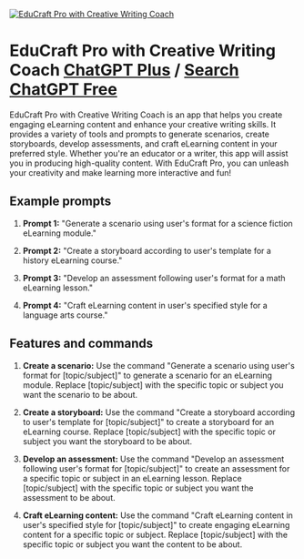 
[![EduCraft Pro with Creative Writing Coach](https://files.oaiusercontent.com/file-YUaRUzOrLjk16gZOgRTR8Jpk?se=2123-10-17T10%3A25%3A08Z&sp=r&sv=2021-08-06&sr=b&rscc=max-age%3D31536000%2C%20immutable&rscd=attachment%3B%20filename%3D08cc3ba5-e4e0-4be9-81ae-da589fa1fd72.png&sig=FMxNeNBYlhBfqSw3LIEh5tvUKgMphQXwvXuLpjNXafQ%3D)](https://chat.openai.com/g/g-fsaBXMEwJ-educraft-pro-with-creative-writing-coach)

# EduCraft Pro with Creative Writing Coach [ChatGPT Plus](https://chat.openai.com/g/g-fsaBXMEwJ-educraft-pro-with-creative-writing-coach) / [Search ChatGPT Free](https://gptcall.net/index.html#/?search=EduCraft%20Pro%20with%20Creative%20Writing%20Coach)

EduCraft Pro with Creative Writing Coach is an app that helps you create engaging eLearning content and enhance your creative writing skills. It provides a variety of tools and prompts to generate scenarios, create storyboards, develop assessments, and craft eLearning content in your preferred style. Whether you're an educator or a writer, this app will assist you in producing high-quality content. With EduCraft Pro, you can unleash your creativity and make learning more interactive and fun!

## Example prompts

1. **Prompt 1:** "Generate a scenario using user's format for a science fiction eLearning module."

2. **Prompt 2:** "Create a storyboard according to user's template for a history eLearning course."

3. **Prompt 3:** "Develop an assessment following user's format for a math eLearning lesson."

4. **Prompt 4:** "Craft eLearning content in user's specified style for a language arts course."

## Features and commands

1. **Create a scenario:** Use the command "Generate a scenario using user's format for [topic/subject]" to generate a scenario for an eLearning module. Replace [topic/subject] with the specific topic or subject you want the scenario to be about.

2. **Create a storyboard:** Use the command "Create a storyboard according to user's template for [topic/subject]" to create a storyboard for an eLearning course. Replace [topic/subject] with the specific topic or subject you want the storyboard to be about.

3. **Develop an assessment:** Use the command "Develop an assessment following user's format for [topic/subject]" to create an assessment for a specific topic or subject in an eLearning lesson. Replace [topic/subject] with the specific topic or subject you want the assessment to be about.

4. **Craft eLearning content:** Use the command "Craft eLearning content in user's specified style for [topic/subject]" to create engaging eLearning content for a specific topic or subject. Replace [topic/subject] with the specific topic or subject you want the content to be about.


